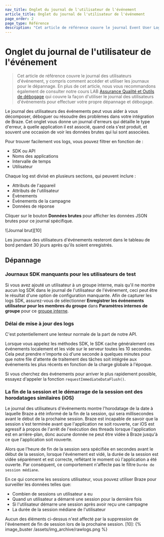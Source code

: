 ```yaml
---
nav_title: Onglet du journal de l'utilisateur de l'événement
article_title: Onglet du journal de l'utilisateur de l'événement
page_order: 2
page_type: Référence
description: "Cet article de référence couvre le journal Event User Log, qui peut vous aider à déboguer ou à résoudre des problèmes dans votre intégration à Braze."
---
```


# Onglet du journal de l'utilisateur de l'événement

> Cet article de référence couvre le journal des utilisateurs d'événement, y compris comment accéder et utiliser les journaux pour le dépannage. En plus de cet article, nous vous recommandons également de consulter notre cours LAB [Assurance Qualité et Outils de débogage](https://lab.braze.com/quality-assurance-and-debugging-tools-in-the-dashboard/) qui couvre la façon d'utiliser le journal des utilisateurs d'événements pour effectuer votre propre dépannage et débogage.

Le journal des utilisateurs des événements peut vous aider à vous décomposer, déboguer ou résoudre des problèmes dans votre intégration de Braze. Cet onglet vous donne un journal d'erreurs qui détaille le type d'erreur, à quelle application il est associé, quand cela s'est produit, et souvent une occasion de voir les données brutes qui lui sont associées.

Pour trouver facilement vos logs, vous pouvez filtrer en fonction de :

* SDK ou API
* Noms des applications
* Intervalle de temps
* Utilisateur

Chaque log est divisé en plusieurs sections, qui peuvent inclure :

* Attributs de l'appareil
* Attributs de l'utilisateur
* Évènements
* Événements de la campagne
* Données de réponse

Cliquer sur le bouton **Données brutes** pour afficher les données JSON brutes pour ce journal spécifique.

!\[Journal brut\]\[10\]

Les journaux des utilisateurs d'événements resteront dans le tableau de bord pendant 30 jours après qu'ils soient enregistrés.

## Dépannage

### Journaux SDK manquants pour les utilisateurs de test

Si vous avez ajouté un utilisateur à un groupe interne, mais qu'il ne montre aucun log SDK dans le journal de l'utilisateur de l'événement, ceci peut être le résultat d'une option de configuration manquante. Afin de capturer les logs SDK, assurez-vous de sélectionner **Enregistrer les événements utilisateur pour les membres du groupe** dans **Paramètres internes de groupe** pour ce [groupe interne]({{site.baseurl}}/user_guide/administrative/app_settings/developer_console/internal_groups_tab/).

### Délai de mise à jour des logs

C'est potentiellement une lenteur normale de la part de notre API.

Lorsque vous appelez les méthodes SDK, le SDK cache généralement ces événements localement et les vide sur le serveur toutes les 10 secondes. Cela peut prendre n'importe où d'une seconde à quelques minutes pour que notre file d'attente de traitement des tâches soit intégrée aux événements les plus récents en fonction de la charge globale à l'époque.

Si vous cherchez des événements pour arriver le plus rapidement possible, essayez d'appeler la fonction `requestImmediateDataFlush()`.

### La fin de la session et le démarrage de la session ont des horodatages similaires (iOS)

Le journal des utilisateurs d'événements montre l'horodatage de la date à laquelle Braze a été informé de la fin de la session, qui sera millisecondes avant le début de la prochaine session. Braze est incapable de savoir que la session s'est terminée avant que l'application ne soit rouverte, car iOS est agressif à propos de l'arrêt de l'exécution des threads lorsque l'application est en arrière-plan, donc aucune donnée ne peut être vidée à Braze jusqu'à ce que l'application soit rouverte.

Alors que l'heure de fin de la session sera spécifiée en secondes avant le début de la session, lorsque l'événement est vidé, la durée de la session est vidée séparément et est correcte, reflétant le moment où l'application a été ouverte. Par conséquent, ce comportement n'affecte pas le filtre `Durée de session médiane`.

En ce qui concerne les sessions utilisateur, vous pouvez utiliser Braze pour surveiller les données telles que:

- Combien de sessions un utilisateur a eu
- Quand un utilisateur a démarré une session pour la dernière fois
- Si l'utilisateur démarre une session après avoir reçu une campagne
- La durée de la session médiane de l'utilisateur

Aucun des éléments ci-dessus n'est affecté par la suppression de l'événement de fin de session lors de la prochaine session.
[10]: {% image_buster /assets/img_archive/rawlogs.png %}
